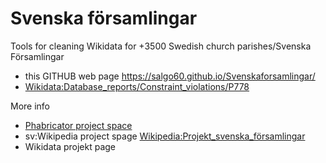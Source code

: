 # Svenska församlingar
Tools for cleaning Wikidata for +3500 Swedish church parishes/Svenska Församlingar

* this GITHUB web page https://salgo60.github.io/Svenskaforsamlingar/
* [Wikidata:Database_reports/Constraint_violations/P778](https://www.wikidata.org/wiki/Wikidata:Database_reports/Constraint_violations/P778)

More info
* [Phabricator project space](https://Phabricator.wikimedia.org/tag/wmse-riksarkivet-tora/)
* sv:Wikipedia project spage [Wikipedia:Projekt_svenska_församlingar](https://sv.wikipedia.org/wiki/Wikipedia:Projekt_svenska_f%C3%B6rsamlingar)
* Wikidata projekt page
